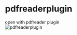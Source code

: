 # pdfreaderplugin
open with pdfreader plugin<br/>
![pdfreaderplugin](https://github.com/bayramkarahan/pdfreaderplugin/blob/master/pdf.svg)<br/>

